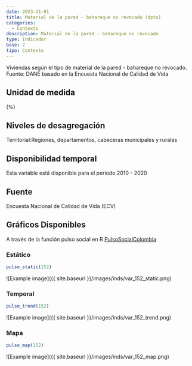 ```yaml
---
date: 2023-11-01
title: Material de la pared - bahareque no revocado (dpto)
categories:
  - Contexto
description: Material de la pared - bahareque no revocado
type: Indicador
base: 2
tipo: Contexto
--- 
```


Viviendas según el tipo de material de la pared - bahareque no revocado.
Fuente: DANE basado en la Encuesta Nacional de Calidad de Vida

## Unidad de medida
(%)

## Niveles de desagregación
Territorial:Regiones, departamentos, cabeceras municipales y rurales

## Disponibilidad temporal
Esta variable está disponible para el periodo 2010 - 2020

## Fuente
Encuesta Nacional de Calidad de Vida (ECV)

## Gráficos Disponibles

A través de la función pulso social en R [PulsoSocialColombia](https://github.com/pulsosocialcolombia/PulsoSocialColombia)

### Estático

``` R
pulso_static(152)
```

![Example image]({{ site.baseurl }}/images/inds/var_152_static.png)

### Temporal

``` R
pulso_trend(152)
```

![Example image]({{ site.baseurl }}/images/inds/var_152_trend.png)

### Mapa

``` R
pulso_map(152)
```

![Example image]({{ site.baseurl }}/images/inds/var_152_map.png)